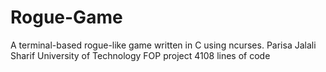 # Rogue-Game
A terminal-based rogue-like game written in C using ncurses.
Parisa Jalali
Sharif University of Technology
FOP project
4108 lines of code
